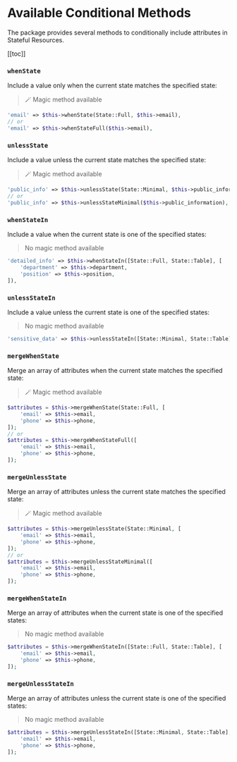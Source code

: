 # Available Conditional Methods

The package provides several methods to conditionally include attributes in Stateful Resources.

[[toc]]

### `whenState`

Include a value only when the current state matches the specified state:

> 🪄 Magic method available

```php
'email' => $this->whenState(State::Full, $this->email),
// or
'email' => $this->whenStateFull($this->email),
```

### `unlessState`

Include a value unless the current state matches the specified state:

> 🪄 Magic method available

```php
'public_info' => $this->unlessState(State::Minimal, $this->public_information),
// or
'public_info' => $this->unlessStateMinimal($this->public_information),
```

### `whenStateIn`

Include a value when the current state is one of the specified states:

> No magic method available

```php
'detailed_info' => $this->whenStateIn([State::Full, State::Table], [
    'department' => $this->department,
    'position' => $this->position,
]),
```

### `unlessStateIn`

Include a value unless the current state is one of the specified states:

> No magic method available

```php
'sensitive_data' => $this->unlessStateIn([State::Minimal, State::Table], $this->sensitive_info),
```

### `mergeWhenState`

Merge an array of attributes when the current state matches the specified state:

> 🪄 Magic method available

```php
$attributes = $this->mergeWhenState(State::Full, [
    'email' => $this->email,
    'phone' => $this->phone,
]);
// or
$attributes = $this->mergeWhenStateFull([
    'email' => $this->email,
    'phone' => $this->phone,
]);
```

### `mergeUnlessState`
Merge an array of attributes unless the current state matches the specified state:

> 🪄 Magic method available

```php
$attributes = $this->mergeUnlessState(State::Minimal, [
    'email' => $this->email,
    'phone' => $this->phone,
]);
// or
$attributes = $this->mergeUnlessStateMinimal([
    'email' => $this->email,
    'phone' => $this->phone,
]);
```

### `mergeWhenStateIn`
Merge an array of attributes when the current state is one of the specified states:

> No magic method available

```php
$attributes = $this->mergeWhenStateIn([State::Full, State::Table], [
    'email' => $this->email,
    'phone' => $this->phone,
]);
```
### `mergeUnlessStateIn`
Merge an array of attributes unless the current state is one of the specified states:

> No magic method available

```php
$attributes = $this->mergeUnlessStateIn([State::Minimal, State::Table], [
    'email' => $this->email,
    'phone' => $this->phone,
]);
```